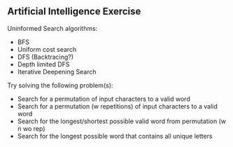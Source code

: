 Artificial Intelligence Exercise
--------------------------------

Uninformed Search algorithms:
- BFS
- Uniform cost search
- DFS (Backtracing?)
- Depth limited DFS
- Iterative Deepening Search


Try solving the following problem(s):
- Search for a permutation of input characters to a valid word
- Search for a permutation (w repetitions) of input characters to a valid word
- Search for the longest/shortest possible valid word from permutation (w n wo rep)
- Search for the longest possible word that contains all unique letters
